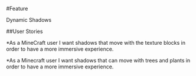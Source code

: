 #Feature

Dynamic Shadows 

##User Stories

*As a MineCraft user I want shadows that move with the texture blocks in order
to have a more immersive experience. 

*As a Minecraft user I want shadows that can move with trees and plants in 
order to have a more immersive experience.
 

